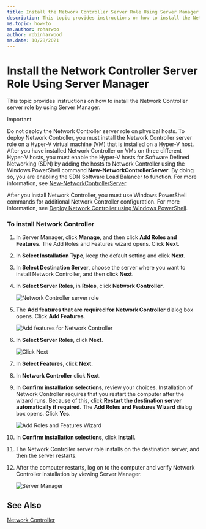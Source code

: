 ```yaml
---
title: Install the Network Controller Server Role Using Server Manager
description: This topic provides instructions on how to install the Network Controller server role by using Server Manager in Windows Server 2019 and 2016.
ms.topic: how-to
ms.author: roharwoo
author: robinharwood
ms.date: 10/28/2021
---
```

# Install the Network Controller Server Role Using Server Manager

This topic provides instructions on how to install the Network Controller server role by using Server Manager.

> [!IMPORTANT]
> Do not deploy the Network Controller server role on physical hosts. To deploy Network Controller, you must install the Network Controller server role on a Hyper-V virtual machine \(VM\) that is installed on a Hyper-V host. After you have installed Network Controller on VMs on three different Hyper\-V hosts, you must enable the Hyper\-V hosts for Software Defined Networking \(SDN\) by adding the hosts to Network Controller using the Windows PowerShell command **New-NetworkControllerServer**. By doing so, you are enabling the SDN Software Load Balancer to function. For more information, see [New-NetworkControllerServer](/powershell/module/networkcontroller/new-networkcontrollerserver).

After you install Network Controller, you must use Windows PowerShell commands for additional Network Controller configuration. For more information, see [Deploy Network Controller using Windows PowerShell](../../deploy/Deploy-Network-Controller-using-Windows-PowerShell.md).

### To install Network Controller

1. In Server Manager, click **Manage**, and then click **Add Roles and Features**. The Add Roles and Features wizard opens. Click **Next**.

2. In **Select Installation Type**, keep the default setting and click **Next**.

3. In **Select Destination Server**, choose the server where you want to install Network Controller, and then click **Next**.

4. In **Select Server Roles**, in **Roles**, click **Network Controller**.

    ![Network Controller server role](../../../media/Install-the-Network-Controller-server-role-using-Server-Manager/netc_install_07.jpg)

5. The **Add features that are required for Network Controller** dialog box opens. Click **Add Features**.

    ![Add features for Network Controller](../../../media/Install-the-Network-Controller-server-role-using-Server-Manager/netc_install_06.jpg)

6. In **Select Server Roles**, click **Next**.

    ![Click Next](../../../media/Install-the-Network-Controller-server-role-using-Server-Manager/netc_install_07.jpg)

7. In **Select Features**, click **Next**.

8. In **Network Controller** click **Next**.

9. In **Confirm installation selections**, review your choices. Installation of Network Controller requires that you restart the computer after the wizard runs. Because of this, click **Restart the destination server automatically if required**. The **Add Roles and Features Wizard** dialog box opens. Click **Yes**.

    ![Add Roles and Features Wizard](../../../media/Install-the-Network-Controller-server-role-using-Server-Manager/netc_install_11.jpg)

10. In **Confirm installation selections**, click **Install**.

11. The Network Controller server role installs on the destination server, and then the server restarts.

12. After the computer restarts, log on to the computer and verify Network Controller installation by viewing Server Manager.

    ![Server Manager](../../../media/Install-the-Network-Controller-server-role-using-Server-Manager/nc_013.jpg)

## See Also
[Network Controller](/azure/azure-local/concepts/network-controller-overview?context=/windows-server/context/windows-server-edge-networking)
